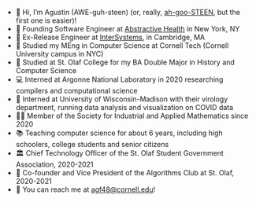 - 👋 Hi, I’m Agustin (AWE-guh-steen) (or, really, [ah-goo-STEEN](https://youtu.be/MpW5oWWzteM), but the first one is easier)!
- 💼 Founding Software Engineer at [Abstractive Health](https://github.com/Abstractive-Health) in New York, NY
- 💼 Ex-Release Engineer at [InterSystems](https://www.intersystems.com/), in Cambridge, MA
- 🐻 Studied my MEng in Computer Science at Cornell Tech (Cornell University campus in NYC)
- 🦁 Studied at St. Olaf College for my BA Double Major in History and Computer Science
- 💻 Interned at Argonne National Laboratory in 2020 researching compilers and computational science
- 🧪 Interned at University of Wisconsin-Madison with their virology department, running data analysis and visualization on COVID data
- 👨‍🔬 Member of the Society for Industrial and Applied Mathematics since 2020
- 📚 Teaching computer science for about 6 years, including high schoolers, college students and senior citizens
- 🏛 Chief Technology Officer of the St. Olaf Student Government Association, 2020-2021
- 🧮 Co-founder and Vice President of the Algorithms Club at St. Olaf, 2020-2021
- 📮 You can reach me at agf48@cornell.edu!

<!---
agforero/agforero is a ✨ special ✨ repository because its `README.md` (this file) appears on your GitHub profile.
You can click the Preview link to take a look at your changes.
--->
